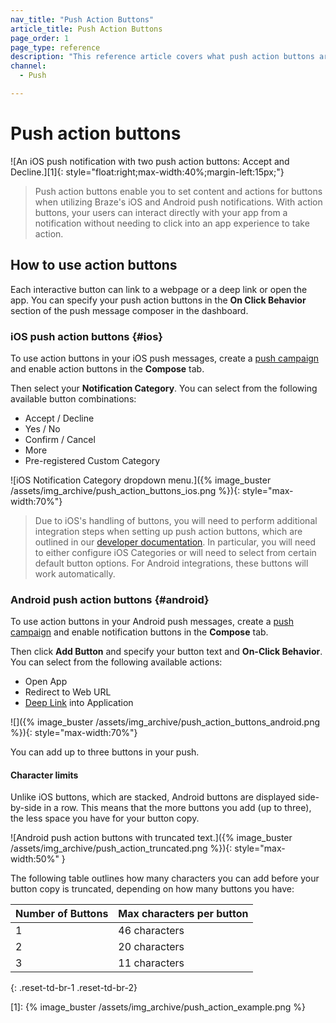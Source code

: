 ```yaml
---
nav_title: "Push Action Buttons"
article_title: Push Action Buttons
page_order: 1
page_type: reference
description: "This reference article covers what push action buttons are and the difference across iOS and Android platforms."
channel:
  - Push

---
```


# Push action buttons

![An iOS push notification with two push action buttons: Accept and Decline.][1]{: style="float:right;max-width:40%;margin-left:15px;"}

> Push action buttons enable you to set content and actions for buttons when utilizing Braze's iOS and Android push notifications. With action buttons, your users can interact directly with your app from a notification without needing to click into an app experience to take action.

## How to use action buttons

Each interactive button can link to a webpage or a deep link or open the app. You can specify your push action buttons in the **On Click Behavior** section of the push message composer in the dashboard.

### iOS push action buttons {#ios}

To use action buttons in your iOS push messages, create a [push campaign]({{site.baseurl}}/user_guide/message_building_by_channel/push/creating_a_push_message/) and enable action buttons in the **Compose** tab.

Then select your **Notification Category**. You can select from the following available button combinations:

- Accept / Decline
- Yes / No
- Confirm / Cancel
- More
- Pre-registered Custom Category

![iOS Notification Category dropdown menu.]({% image_buster /assets/img_archive/push_action_buttons_ios.png %}){: style="max-width:70%"}

>  Due to iOS's handling of buttons, you will need to perform additional integration steps when setting up push action buttons, which are outlined in our [developer documentation]({{site.baseurl}}/developer_guide/platform_integration_guides/swift/push_notifications/customization/action_buttons/). In particular, you will need to either configure iOS Categories or will need to select from certain default button options. For Android integrations, these buttons will work automatically.

### Android push action buttons {#android}

To use action buttons in your Android push messages, create a [push campaign]({{site.baseurl}}/user_guide/message_building_by_channel/push/creating_a_push_message/) and enable notification buttons in the **Compose** tab.

Then click <i class="fas fa-plus-circle"></i> **Add Button** and specify your button text and **On-Click Behavior**. You can select from the following available actions:

- Open App
- Redirect to Web URL
- [Deep Link]({{site.baseurl}}/user_guide/personalization_and_dynamic_content/deep_linking_to_in-app_content/) into Application

![]({% image_buster /assets/img_archive/push_action_buttons_android.png %}){: style="max-width:70%"}

You can add up to three buttons in your push.

#### Character limits

Unlike iOS buttons, which are stacked, Android buttons are displayed side-by-side in a row. This means that the more buttons you add (up to three), the less space you have for your button copy. 

![Android push action buttons with truncated text.]({% image_buster /assets/img_archive/push_action_truncated.png %}){: style="max-width:50%" }

The following table outlines how many characters you can add before your button copy is truncated, depending on how many buttons you have:

| Number of Buttons | Max characters per button |
| --- | --- |
| 1 | 46 characters |
| 2 | 20 characters |
| 3 | 11 characters |
{: .reset-td-br-1 .reset-td-br-2}


[1]: {% image_buster /assets/img_archive/push_action_example.png %}

